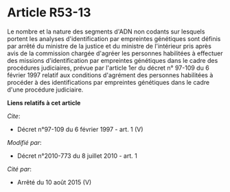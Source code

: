 # Article R53-13

Le nombre et la nature des segments d'ADN non codants sur lesquels portent les analyses d'identification par empreintes
génétiques sont définis par arrêté du ministre de la justice et du ministre de l'intérieur pris après avis de la commission
chargée d'agréer les personnes habilitées à effectuer des missions d'identification par empreintes génétiques dans le cadre
des procédures judiciaires, prévue par l'article 1er du décret n° 97-109 du 6 février 1997 relatif aux conditions d'agrément
des personnes habilitées à procéder à des identifications par empreintes génétiques dans le cadre d'une procédure judiciaire.

**Liens relatifs à cet article**

_Cite_:

  - Décret n°97-109 du 6 février 1997 - art. 1 (V)

_Modifié par_:

  - Décret n°2010-773 du 8 juillet 2010 - art. 1

_Cité par_:

  - Arrêté du 10 août 2015 (V)

